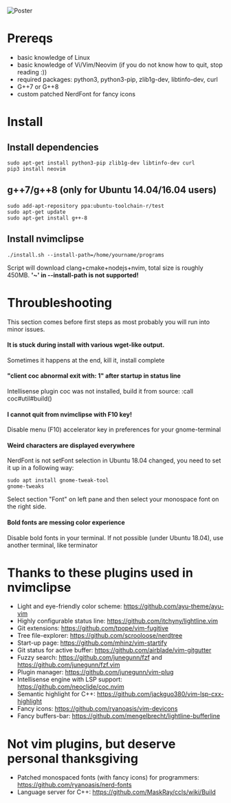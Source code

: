 ![Poster](/screenshots/poster.png)

# Prereqs
* basic knowledge of Linux
* basic knowledge of Vi/Vim/Neovim (if you do not know how to quit, stop reading :))
* required packages: python3, python3-pip, zlib1g-dev, libtinfo-dev, curl
* G++7 or G++8
* custom patched NerdFont for fancy icons

# Install
## Install dependencies
```
sudo apt-get install python3-pip zlib1g-dev libtinfo-dev curl
pip3 install neovim
```

## g++7/g++8 (only for Ubuntu 14.04/16.04 users)
```
sudo add-apt-repository ppa:ubuntu-toolchain-r/test
sudo apt-get update
sudo apt-get install g++-8
```

## Install nvimclipse
```
./install.sh --install-path=/home/yourname/programs
```
Script will download clang+cmake+nodejs+nvim, total size is roughly 450MB. **'~' in --install-path is not supported!**

# Throubleshooting
This section comes before first steps as most probably you will run into minor issues.

#### It is stuck during install with various wget-like output.
Sometimes it happens at the end, kill it, install complete

#### "client coc abnormal exit with: 1" after startup in status line
Intellisense plugin coc was not installed, build it from source:
:call coc#util#build()

#### I cannot quit from nvimclipse with F10 key!
Disable menu (F10) accelerator key in preferences for your gnome-terminal

#### Weird characters are displayed everywhere
NerdFont is not setFont selection in Ubuntu 18.04 changed, you need to set it up in a following way:
```
sudo apt install gnome-tweak-tool
gnome-tweaks
```
Select section "Font" on left pane and then select your monospace font on the right side.

#### Bold fonts are messing color experience
Disable bold fonts in your terminal. If not possible (under Ubuntu 18.04), use another terminal, like terminator

# Thanks to these plugins used in nvimclipse

* Light and eye-friendly color scheme: https://github.com/ayu-theme/ayu-vim
* Highly configurable status line: https://github.com/itchyny/lightline.vim
* Git extensions: https://github.com/tpope/vim-fugitive
* Tree file-explorer: https://github.com/scrooloose/nerdtree
* Start-up page: https://github.com/mhinz/vim-startify
* Git status for active buffer: https://github.com/airblade/vim-gitgutter
* Fuzzy search: https://github.com/junegunn/fzf and https://github.com/junegunn/fzf.vim
* Plugin manager: https://github.com/junegunn/vim-plug
* Intellisense engine with LSP support: https://github.com/neoclide/coc.nvim
* Semantic highlight for C++: https://github.com/jackguo380/vim-lsp-cxx-highlight
* Fancy icons: https://github.com/ryanoasis/vim-devicons
* Fancy buffers-bar: https://github.com/mengelbrecht/lightline-bufferline

# Not vim plugins, but deserve personal thanksgiving

* Patched monospaced fonts (with fancy icons) for programmers: https://github.com/ryanoasis/nerd-fonts
* Language server for C++: https://github.com/MaskRay/ccls/wiki/Build

